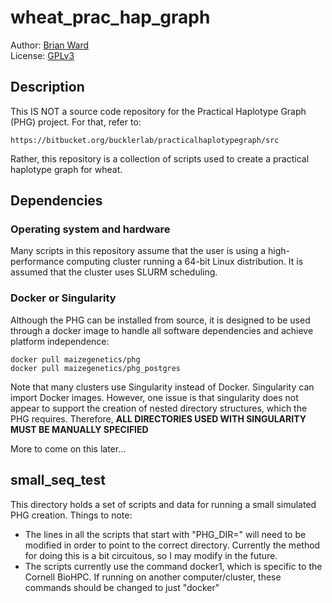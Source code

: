 # wheat_prac_hap_graph

Author: [Brian Ward](https://brianpward.net/)  
License: [GPLv3](https://opensource.org/licenses/GPL-3.0)

## Description

This IS NOT a source code repository for the Practical Haplotype Graph (PHG) 
project. For that, refer to:

    https://bitbucket.org/bucklerlab/practicalhaplotypegraph/src

Rather, this repository is a collection of scripts used to create a practical 
haplotype graph for wheat.

## Dependencies

### Operating system and hardware

Many scripts in this repository assume that the user is using a high-performance
computing cluster running a 64-bit Linux distribution. It is assumed that the cluster uses
SLURM scheduling.

### Docker or Singularity

Although the PHG can be installed from source, it is designed to be used through
a docker image to handle all software dependencies and achieve platform
independence: 

```
docker pull maizegenetics/phg
docker pull maizegenetics/phg_postgres
```

Note that many clusters use Singularity instead of Docker. Singularity
can import Docker images. However, one issue is that singularity does not appear to
support the creation of nested directory structures, which the PHG requires. Therefore,
**ALL DIRECTORIES USED WITH SINGULARITY MUST BE MANUALLY SPECIFIED**

More to come on this later...

## small_seq_test

This directory holds a set of scripts and data for running a small simulated PHG
creation. Things to note:

* The lines in all the scripts that start with "PHG_DIR=" will need to be modified
in order to point to the correct directory. Currently the method for doing this is
a bit circuitous, so I may modify in the future.
* The scripts currently use the command docker1, which is specific to the Cornell
BioHPC. If running on another computer/cluster, these commands should be changed to
just "docker"
